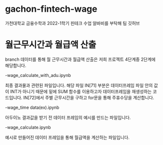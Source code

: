 # gachon-fintech-wage
가천대학교 금융수학과 2022-1학기 핀테크 수업 알바비를 부탁해 팀 깃허브

# 월근무시간과 월급액 산출
branch 데이터를 통해 월 근무시간과 월급액 산출은 저희 프로젝트 4단계중 2단계에 해당합니다.

-wage_calculate_with_adu.ipynb

최종 결과물과 관련된 파일입니다. 해당 파일 IN[71] 부분은 데이터프레임 파일 안의 값이 INT가 아니기 때문에 밑에 SUM 함수를 이용하고자 데이터프레임을 재생성하는 코드입니다. IN[72]에서 주별 근무시간을 구하고 for문을 통해 주휴수당을 계산합니다.

-wage_time data(ex).ipynb

아두이노 결과값을 받기 전 데이터 프레임의 예시를 만드는 파일입니다.

-wage_calculate.ipynb

예시로 만들어진 데이터 프레임을 통해 월급액을 계산하는 파일입니다.



